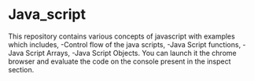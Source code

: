 # Java_script
This repository contains various concepts of javascript with examples which includes,
-Control flow of the java scripts,
-Java Script functions,
-Java Script Arrays,
-Java Script Objects.
You can launch it the chrome browser and evaluate the code on the console present in the inspect section.
